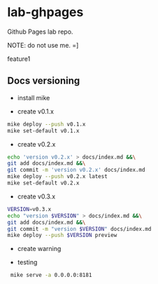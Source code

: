 # lab-ghpages

Github Pages lab repo.

NOTE: do not use me. =]

feature1

## Docs versioning

- install mike

- create v0.1.x

```bash
mike deploy --push v0.1.x
mike set-default v0.1.x
```

- create v0.2.x

```bash
echo 'version v0.2.x' > docs/index.md &&\
git add docs/index.md &&\
git commit -m 'version v0.2.x' docs/index.md
mike deploy --push v0.2.x latest
mike set-default v0.2.x
```

- create v0.3.x

```bash
VERSION=v0.3.x
echo "version $VERSION" > docs/index.md &&\
git add docs/index.md &&\
git commit -m "version $VERSION" docs/index.md
mike deploy --push $VERSION preview
```

- create warning

- testing

```bash
 mike serve -a 0.0.0.0:8181
```